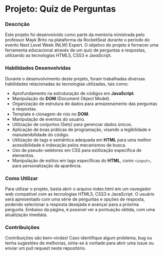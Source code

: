 # Projeto: Quiz de Perguntas

### Descrição

Este projeto foi desenvolvido como parte da mentoria ministrada pelo professor Mayk Brito na plataforma da RocketSeat durante o período do evento Next Level Week (NLW) Expert. O objetivo do projeto é fornecer uma ferramenta educacional através de um quiz de perguntas e respostas, utilizando as tecnologias HTML5, CSS3 e JavaScript.

### Habilidades Desenvolvidas

Durante o desenvolvimento deste projeto, foram trabalhadas diversas habilidades relacionadas às tecnologias utilizadas, tais como:

- Aprofundamento na estruturação de códigos em **JavaScript**.
- Manipulação do **DOM** (Document Object Model).
- Organização de estrutura de dados para armazenamento das perguntas e respostas.
- Template e clonagem de nós no **DOM**.
- Manipulação de eventos do usuário.
- Utilização de conjuntos (Sets) para gerenciar dados únicos.
- Aplicação de boas práticas de programação, visando a legibilidade e manutenibilidade do código.
- Utilização de tags e semântica adequada em **HTML** para uma melhor acessibilidade e indexação pelos mecanismos de busca.
- Uso de pseudo-seletores em CSS para estilização específica de elementos.
- Manipulação de estilos em tags específicas do **HTML**, como `<input>`, para personalização da aparência.

### Como Utilizar

Para utilizar o projeto, basta abrir o arquivo index.html em um navegador web compatível com as tecnologias HTML5, CSS3 e JavaScript. O usuário será apresentado com uma série de perguntas e opções de resposta, podendo selecionar a resposta desejada e avançar para a próxima pergunta. Embaixo da página, é possível ver a pontuação obtida, com uma atualização imediata.

### Contribuições

Contribuições são bem-vindas! Caso identifique algum problema, bug ou tenha sugestões de melhorias, sinta-se à vontade para abrir uma issue ou enviar um pull request neste repositório.
